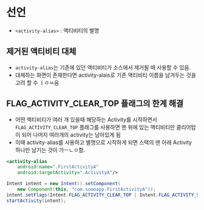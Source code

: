 # <activity-alias> 선언
* `<activity-alias>` : 액티비티의 별명

## 제거된 액티비티 대체
* `activity-alias`는 기존에 있던 액티비티가 소스에서 제거될 때 사용할 수 있음.
* 대체하는 화면이 존재한다면 activity-alais로 기존 액티비티 이름을 남겨두는 것을 고려 할 수 ㅣㅇㅆ음

## FLAG_ACTIVITY_CLEAR_TOP 플래그의 한계 해결
* 어떤 액티비티가 여러 개 있을때 해당하는 Activity를 시작하면서 `FLAG_ACTIVITY_CLEAR_TOP` 플래그를 사용하면 맨 위에 있는 액티비티만 클리어탑이 되어 나머지 여러개의 activity는 남아있게 됨
* 이때 activity-alias를 사용하고 별명으로 시작하게 되면 스택의 맨 아래 Activity 하나만 남기는 것이 가ㅡㄴㅇ함.

```xml
<activity-alias
    android:name=".FirstActivityA"
    android:targetActivity=".ActivityA"/>
```

```java
Intent intent = new Intent().setComponent(
    new Component(this, "com.someapp.FirstActivityA"));
intent.setFlags(Intent.FLAG_ACTIVITY_CLEAR_TOP | Intent.FLAG_ACTIVITY_SINGLE_TOP);
startActivity(intent);
```
